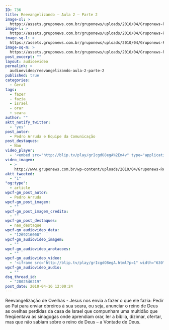 ```yaml
---
ID: 736
title: Reevangelizando – Aula 2 – Parte 2
image-xl: >
  https://assets.gruponews.com.br/gruponews/uploads/2010/04/Gruponews-ReevangelizandoAula2Parte2423-260.jpg
image-l: >
  https://assets.gruponews.com.br/gruponews/uploads/2010/04/Gruponews-ReevangelizandoAula2Parte2423-260.jpg
image-sq-l: >
  https://assets.gruponews.com.br/gruponews/uploads/2010/04/Gruponews-ReevangelizandoAula2Parte2423-260.jpg
image-sq-m: >
  https://assets.gruponews.com.br/gruponews/uploads/2010/04/Gruponews-ReevangelizandoAula2Parte2423-260.jpg
post_excerpt: ""
layout: audioevideo
permalink: >
  audioevideo/reevangelizando-aula-2-parte-2
published: true
categories:
  - Geral
tags:
  - fazer
  - fazia
  - israel
  - orar
  - seara
author: ""
aktt_notify_twitter:
  - 'yes'
post_autor:
  - Pedro Arruda e Equipe da Comunicação
post_destaques:
  - Nao
video_player:
  - '<embed src="http://blip.tv/play/grIcgdO8egA%2Em4v" type="application/x-shockwave-flash" width="630" height="384" allowscriptaccess="always" allowfullscreen="true"></embed>'
video_imagem:
  - >
    http://www.gruponews.com.br/wp-content/uploads/2010/04/Gruponews-ReevangelizandoAula2Parte2423-260.jpg
aktt_tweeted:
  - "1"
"og:type":
  - article
wpcf-gn_post_autor:
  - Pedro Arruda
wpcf-gn_post_imagem:
  - ""
wpcf-gn_post_imagem_credito:
  - ""
wpcf-gn_post_destaques:
  - nao_destaque
wpcf-gn_audiovideo_data:
  - "1269216000"
wpcf-gn_audiovideo_imagem:
  - ""
wpcf-gn_audiovideo_anotacoes:
  - ""
wpcf-gn_audiovideo_video:
  - '<iframe src="http://blip.tv/play/grIcgdO8egA.html?p=1" width="630" height="384" frameborder="0" allowfullscreen></iframe><embed type="application/x-shockwave-flash" src="http://a.blip.tv/api.swf#grIcgdO8egA" style="display:none"></embed>'
wpcf-gn_audiovideo_audio:
  - ""
dsq_thread_id:
  - "2802546219"
post_date: 2010-04-16 12:00:24
---
```

Reevangelização de Ovelhas - Jesus nos envia a fazer o que ele fazia: Pedir ao Pai para enviar obreiros à sua seara, ou seja, anunciar o reino de Deus as ovelhas perdidas da casa de Israel que compunham uma multidão que freqüentava as sinagogas onde aprendiam orar, ler a bíblia, dizimar, ofertar, mas que não sabiam sobre o reino de Deus – a Vontade de Deus.